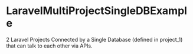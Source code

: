 # LaravelMultiProjectSingleDBExample
2 Laravel Projects Connected by a Single Database (defined in project_1) that can talk to each other via APIs.
